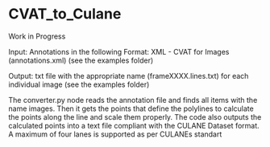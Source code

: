 # CVAT_to_Culane

Work in Progress 

Input: Annotations in the following Format: XML - CVAT for Images (annotations.xml) (see the examples folder)

Output: txt file with the appropriate name (frameXXXX.lines.txt) for each individual image (see the examples folder)

The converter.py node reads the annotation file and finds all items with the name images. Then it gets the points that define the polylines to calculate the points along the line and scale them properly.
The code also outputs the calculated points into a text file compliant with the CULANE Dataset format. A maximum of four lanes is supported as per CULANEs standart
